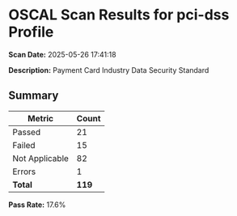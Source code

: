 # OSCAL Scan Results for pci-dss Profile

**Scan Date:** 2025-05-26 17:41:18

**Description:** Payment Card Industry Data Security Standard

## Summary

| Metric | Count |
|--------|-------|
| Passed | 21 |
| Failed | 15 |
| Not Applicable | 82 |
| Errors | 1 |
| **Total** | **119** |

**Pass Rate:** 17.6%

